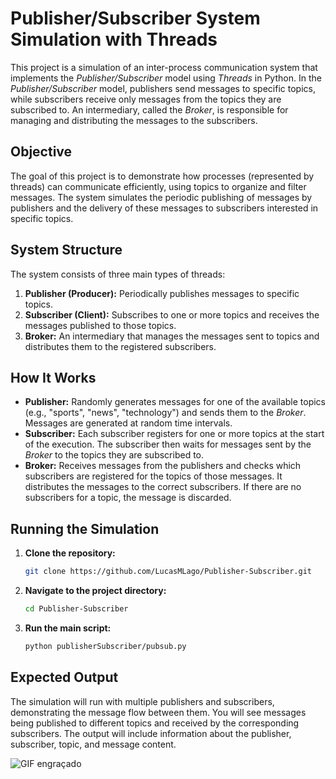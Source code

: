 # Publisher/Subscriber System Simulation with Threads

This project is a simulation of an inter-process communication system that implements the *Publisher/Subscriber* model using *Threads* in Python. In the *Publisher/Subscriber* model, publishers send messages to specific topics, while subscribers receive only messages from the topics they are subscribed to. An intermediary, called the *Broker*, is responsible for managing and distributing the messages to the subscribers.

## Objective

The goal of this project is to demonstrate how processes (represented by threads) can communicate efficiently, using topics to organize and filter messages. The system simulates the periodic publishing of messages by publishers and the delivery of these messages to subscribers interested in specific topics.

## System Structure

The system consists of three main types of threads:

1. **Publisher (Producer):** Periodically publishes messages to specific topics.
2. **Subscriber (Client):** Subscribes to one or more topics and receives the messages published to those topics.
3. **Broker:** An intermediary that manages the messages sent to topics and distributes them to the registered subscribers.

## How It Works

- **Publisher:** Randomly generates messages for one of the available topics (e.g., "sports", "news", "technology") and sends them to the *Broker*. Messages are generated at random time intervals.
- **Subscriber:** Each subscriber registers for one or more topics at the start of the execution. The subscriber then waits for messages sent by the *Broker* to the topics they are subscribed to.
- **Broker:** Receives messages from the publishers and checks which subscribers are registered for the topics of those messages. It distributes the messages to the correct subscribers. If there are no subscribers for a topic, the message is discarded.

## Running the Simulation

1. **Clone the repository:**
   ```bash
   git clone https://github.com/LucasMLago/Publisher-Subscriber.git
   ```

2. **Navigate to the project directory:**
   ```bash
   cd Publisher-Subscriber
   ```

3. **Run the main script:**
   ```bash
   python publisherSubscriber/pubsub.py
   ```

## Expected Output

The simulation will run with multiple publishers and subscribers, demonstrating the message flow between them. You will see messages being published to different topics and received by the corresponding subscribers. The output will include information about the publisher, subscriber, topic, and message content.

![GIF engraçado](gif/pubsub_output_gif.gif)